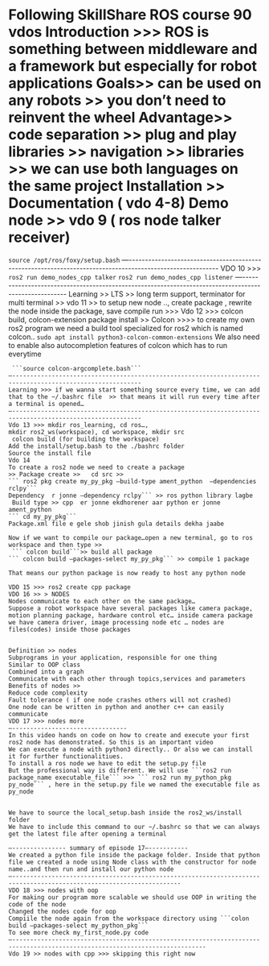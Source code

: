 Following SkillShare ROS course 90 vdos 
Introduction >>> 
	ROS is something between middleware and a framework but especially for robot applications
Goals>> can be used on any robots
	>> you don’t need to reinvent the wheel
Advantage>> code separation
	>> plug and play libraries >> navigation >> libraries
	>> we can use both languages on the same project
Installation >>
Documentation ( vdo 4-8)
Demo node >> vdo 9 ( ros node talker receiver) 
=================================================================
```source /opt/ros/foxy/setup.bash```
—----------------------------------------------------------------------------------------------------------
VDO 10 >>>
```ros2 run demo_nodes_cpp talker```
```ros2 run demo_nodes_cpp listener```
—----------------------------------------------------------------------------------------------------- 
Learning >> LTS >> long term support, terminator for multi terminal
	>> vdo 11 >> to setup new node .., create package , rewrite the node inside the package, save compile run >>>
Vdo 12 >>> colcon build, colcon-extension package install >>
Colcon >>>> to create my own ros2 program we need a build tool specialized for ros2 which is named colcon..
```sudo apt install python3-colcon-common-extensions```
We also need to enable also autocompletion features of colcon which has to run everytime
```cd usr/share/colcon_argcomplete/hook/
 ```source colcon-argcomplete.bash```
—----------------------------------------------------------------------------------------------------------
Learning >>> if we wanna start something source every time, we can add that to the ~/.bashrc file  >> that means it will run every time after a terminal is opened…
—----------------------------------------------------------------------------------------------------------
Vdo 13 >>> mkdir ros_learning, cd ros…, 
mkdir ros2_ws(workspace), cd workspace, mkdir src
 colcon build (for building the workspace)
Add the install/setup.bash to the ./bashrc folder
Source the install file
Vdo 14 
To create a ros2 node we need to create a package
>> Package create >>   cd src >> 
``` ros2 pkg create my_py_pkg –build-type ament_python  –dependencies rclpy```
Dependency  r jonne –dependency rclpy``` >> ros python library lagbe
 Build type >> cpp  er jonne ekdhorener aar python er jonne ament_python
``` cd my_py_pkg```
Package.xml file e gele shob jinish gula details dekha jaabe

Now if we want to compile our package…open a new terminal, go to ros workspace and then type >>
 ``` colcon build```>> build all package
``` colcon build –packages-select my_py_pkg``` >> compile 1 package

That means our python package is now ready to host any python node

VDO 15 >>> ros2 create cpp package
VDO 16 >> > NODES
Nodes communicate to each other on the same package…
Suppose a robot workspace have several packages like camera package, motion planning package, hardware control etc… inside camera package we have camera driver, image processing node etc … nodes are files(codes) inside those packages


Definition >> nodes 
Subprograms in your application, responsible for one thing
Similar to OOP class
Combined into a graph
Communicate with each other through topics,services and parameters
Benefits of nodes >> 
Reduce code complexity
Fault tolerance ( if one node crashes others will not crashed)
One node can be written in python and another c++ can easily communicate
VDO 17 >>> nodes more
—--------------------------------
In this video hands on code on how to create and execute your first ros2 node has demonstrated. So this is an important video
We can execute a node with python3 directly.. Or also we can install it for further functionalitiues.
To install a ros node we have to edit the setup.py file 
But the professional way is different. We will use ```ros2 run package_name executable_file``` >>> ``` ros2 run my_python_pkg py_node``` , here in the setup.py file we named the executable file as py_node


We have to source the local_setup.bash inside the ros2_ws/install folder
We have to include this command to our ~/.bashrc so that we can always get the latest file after opening a terminal

—--------------- summary of episode 17—-----------
We created a python file inside the package folder. Inside that python file we created a node using Node class with the constructor for node name..and then run and install our python node
—---------------------------------------------------------------------------------------------------------------------
VDO 18 >>> nodes with oop
For making our program more scalable we should use OOP in writing the code of the node
Changed the nodes code for oop
Compiile the node again from the workspace directory using ```colon build —packages-select my_python_pkg```
To see more check my_first_node.py code
—----------------------------------------------------------------------------------------------------------------------------
Vdo 19 >> nodes with cpp >>> skipping this right now

